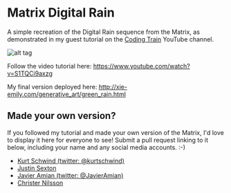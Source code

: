 # Matrix Digital Rain
A simple recreation of the Digital Rain sequence from the Matrix, as demonstrated in my guest tutorial on the [Coding Train](https://www.youtube.com/watch?v=S1TQCi9axzg) YouTube channel.

![alt tag](green_rain.gif)

Follow the video tutorial here:
https://www.youtube.com/watch?v=S1TQCi9axzg

My final version deployed here:
http://xie-emily.com/generative_art/green_rain.html

## Made your own version?
If you followed my tutorial and made your own version of the Matrix, I'd love to display it here for everyone to see! Submit a pull request linking to it below, including your name and any social media accounts. :-)

* [Kurt Schwind (twitter: @kurtschwind)](http://codepen.io/Discordanian/full/ZeEyyy/)
* [Justin Sexton](https://github.com/JSextonn/MatrixRain)
* [Javier Amian (twitter: @JavierAmian)](https://www.openprocessing.org/sketch/408655)
* [Christer Nilsson](https://github.com/ChristerNilsson/Lab/blob/master/2017/018-Green%20Rain/sketch.coffee)
